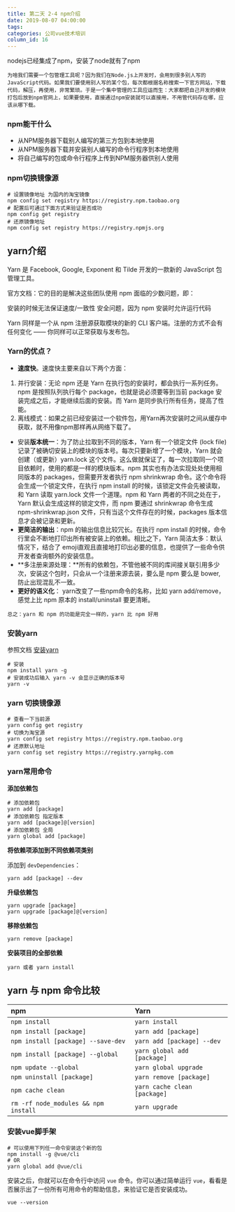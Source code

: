 ```yaml
---
title: 第二天 2-4 npm介绍
date: 2019-08-07 04:00:00
tags:
categories: 公司vue技术培训
column_id: 16
---
```


nodejs已经集成了npm，安装了node就有了npm

```
为啥我们需要一个包管理工具呢？因为我们在Node.js上开发时，会用到很多别人写的JavaScript代码。如果我们要使用别人写的某个包，每次都根据名称搜索一下官方网站，下载代码，解压，再使用，非常繁琐。于是一个集中管理的工具应运而生：大家都把自己开发的模块打包后放到npm官网上，如果要使用，直接通过npm安装就可以直接用，不用管代码存在哪，应该从哪下载。
```

### npm能干什么

- 从NPM服务器下载别人编写的第三方包到本地使用
- 从NPM服务器下载并安装别人编写的命令行程序到本地使用
- 将自己编写的包或命令行程序上传到NPM服务器供别人使用

### npm切换镜像源

```shell
# 设置镜像地址 为国内的淘宝镜像
npm config set registry https://registry.npm.taobao.org
# 配置后可通过下面方式来验证是否成功
npm config get registry
# 还原镜像地址
npm config set registry https://registry.npmjs.org
```



## yarn介绍

Yarn 是 Facebook, Google, Exponent 和 Tilde 开发的一款新的 JavaScript 包管理工具。

官方文档：它的目的是解决这些团队使用 npm 面临的少数问题，即：

安装的时候无法保证速度/一致性
安全问题，因为 npm 安装时允许运行代码

Yarn 同样是一个从 npm 注册源获取模块的新的 CLI 客户端。注册的方式不会有任何变化 —— 你同样可以正常获取与发布包。



### Yarn的优点？

- **速度快**。速度快主要来自以下两个方面：

1. 并行安装：无论 npm 还是 Yarn 在执行包的安装时，都会执行一系列任务。npm 是按照队列执行每个 package，也就是说必须要等到当前 package 安装完成之后，才能继续后面的安装。而 Yarn 是同步执行所有任务，提高了性能。
2. 离线模式：如果之前已经安装过一个软件包，用Yarn再次安装时之间从缓存中获取，就不用像npm那样再从网络下载了。

- 安装**版本统一**：为了防止拉取到不同的版本，Yarn 有一个锁定文件 (lock file) 记录了被确切安装上的模块的版本号。每次只要新增了一个模块，Yarn 就会创建（或更新）yarn.lock 这个文件。这么做就保证了，每一次拉取同一个项目依赖时，使用的都是一样的模块版本。npm 其实也有办法实现处处使用相同版本的 packages，但需要开发者执行 npm shrinkwrap 命令。这个命令将会生成一个锁定文件，在执行 npm install 的时候，该锁定文件会先被读取，和 Yarn 读取 yarn.lock 文件一个道理。npm 和 Yarn 两者的不同之处在于，Yarn 默认会生成这样的锁定文件，而 npm 要通过 shrinkwrap 命令生成 npm-shrinkwrap.json 文件，只有当这个文件存在的时候，packages 版本信息才会被记录和更新。
- **更简洁的输出**：npm 的输出信息比较冗长。在执行 npm install <package> 的时候，命令行里会不断地打印出所有被安装上的依赖。相比之下，Yarn 简洁太多：默认情况下，结合了 emoji直观且直接地打印出必要的信息，也提供了一些命令供开发者查询额外的安装信息。
- **多注册来源处理：**所有的依赖包，不管他被不同的库间接关联引用多少次，安装这个包时，只会从一个注册来源去装，要么是 npm 要么是 bower, 防止出现混乱不一致。
- **更好的语义化**： yarn改变了一些npm命令的名称，比如 yarn add/remove，感觉上比 npm 原本的 install/uninstall 要更清晰。

```
总之：yarn 和 npm 的功能是完全一样的，yarn 比 npm 好用
```

### 安装yarn

参照文档 [安装yarn](https://www.yarnpkg.com/zh-Hans/docs/install#mac-stable)

```shell
# 安装
npm install yarn -g
# 安装成功后输入 yarn -v 会显示正确的版本号
yarn -v
```



### yarn 切换镜像源

```shell
# 查看一下当前源
yarn config get registry
# 切换为淘宝源
yarn config set registry https://registry.npm.taobao.org
# 还原默认地址
yarn config set registry https://registry.yarnpkg.com
```

### yarn常用命令

**添加依赖包**

```shell
# 添加依赖包
yarn add [package]
# 添加依赖包 指定版本
yarn add [package]@[version]
# 添加依赖包 全局
yarn global add [package]
```

**将依赖项添加到不同依赖项类别**

添加到 `devDependencies`：

```shell
yarn add [package] --dev
```

**升级依赖包**

```shell
yarn upgrade [package]
yarn upgrade [package]@[version]
```

**移除依赖包**

```shell
yarn remove [package]
```

**安装项目的全部依赖**

```shell
yarn 或者 yarn install
```

## yarn 与 npm 命令比较

| npm                                  | Yarn                         |
| :----------------------------------- | :--------------------------- |
| `npm install`                        | `yarn install`               |
| `npm install [package]`              | `yarn add [package]`         |
| `npm install [package] --save-dev`   | `yarn add [package] --dev`   |
| `npm install [package] --global`     | `yarn global add [package]`  |
| `npm update --global`                | `yarn global upgrade`        |
| `npm uninstall [package]`            | `yarn remove [package]`      |
| `npm cache clean`                    | `yarn cache clean [package]` |
| `rm -rf node_modules && npm install` | `yarn upgrade`               |

### 安装vue脚手架

```shell
# 可以使用下列任一命令安装这个新的包
npm install -g @vue/cli
# OR
yarn global add @vue/cli
```

安装之后，你就可以在命令行中访问 `vue` 命令。你可以通过简单运行 `vue`，看看是否展示出了一份所有可用命令的帮助信息，来验证它是否安装成功。

```shell
vue --version
```

